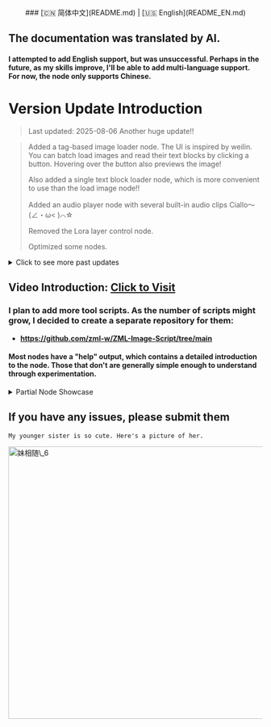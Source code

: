<div align="center">

\### \[🇨🇳 简体中文](README.md) | \[🇺🇸 English](README\_EN.md)

</div>

## The documentation was translated by AI.

#### I attempted to add English support, but was unsuccessful. Perhaps in the future, as my skills improve, I'll be able to add multi-language support. For now, the node only supports Chinese.

# Version Update Introduction
> Last updated: 2025-08-06 Another huge update!!

> Added a tag-based image loader node. The UI is inspired by weilin. You can batch load images and read their text blocks by clicking a button. Hovering over the button also previews the image!
> 
> Also added a single text block loader node, which is more convenient to use than the load image node!!
>
> Added an audio player node with several built-in audio clips Ciallo～(∠・ω< )⌒☆
> 
> Removed the Lora layer control node.
>
> Optimized some nodes.

<details>

<summary>Click to see more past updates</summary>



> Update date: 2025-08-03

>
> It should now be installable via the Manager, I've fixed the bug!
>
> Added a dual float node.
>
> Added a preset resolution node, similar in function to the preset text node.
>
> Added a dual integer V3 (judgment node). It presets three resolution sizes in the node and then judges the value from the input. If the input width > height, it outputs the first preset resolution. If width < height, it outputs the third preset resolution. If width = height or the difference is within a threshold, it outputs the second resolution. I made this for generating videos, as the V2 version still required manual switching, and I would sometimes forget to adjust it. The V3 version can automatically determine the video resolution, which is much more convenient.
>
> To quickly prepare Lora introductions (log), trigger words (txt), and images, I've created a node to parse Lora metadata. Just load a Lora, and it will automatically download the necessary txt, log, and image files required by the Lora loader, placing them in a 'zml' subfolder within the Lora's directory. Very convenient.
>
> The visual crop node now supports outputting at the original resolution.
>

> **Below are previous node descriptions**
>

> 0. Compared to the official Save Image node, this one adds a text block input. You can input any text prompt, and it will be written to the image's metadata (not the workflow info). The text block requires a specific method to be extracted. It supports custom prefixes/suffixes for filenames, image name counting, and naming based on the current time. It can also scale the image and delete the image's metadata (workflow info), retaining only the text block to significantly reduce disk space usage.
>
> 1. Compared to the official Load Image node, this node only loads a single frame, even from a GIF. It supports outputting images with a transparent channel, reading the image's filename, and reading the text block info saved in the image—yes, the same text block saved by the save node.
>
> 2. The Load Image from Path node supports reading images and corresponding text blocks from a folder. It supports three modes: fixed index, sequential index, and random index (enjoy the gacha!).
>
> 3. The Image/GIF to HTML file node completely conceals the content. You can't see what's inside until you download and open it locally. As for when to use this feature... you know what I mean ;)
>
> 4. Converts NAI weight format to SD weight format. It can also help filter unwanted tags, format punctuation, and custom-delete any characters.
>
> 5. Random Text Line (also supports sequential and indexed loading) and Random Artist (you can customize the number of random artists and the min/max artist weights). It includes a txt file with 1000 artists, and you can add your own.
>
> 6. There are multiple text input and text selection nodes. The text selection node is for pre-writing prompts and then choosing which one to enable, suitable for commonly used prompts.
>
> 7. A node to constrain resolution formats. It can be used to format the resolution for image generation (default is a multiple of '8') or to constrain formats for other specific uses. How you use it is up to you.
>
> 8. You can use a YOLO model to automatically censor/mosaic images, or you can input your own mask to do so.
>
> 9. You can add text watermarks to images. The text automatically wraps when it reaches the image border, and you can also generate a full-screen watermark. Commercial-use fonts are built-in.
>
> 10. You can generate random integers or use preset integers and call them by index, making it simple to generate images at random resolutions or quickly switch between resolutions.
>
> 11. Three new Lora nodes were created based on the lora node (LoRA Loader (pysss)) from ComfyUI-Custom-Scripts. Original node GitHub link: https://github.com/pythongosssss/ComfyUI-Custom-Scripts. Thanks to the original author for their work. To use it, create a 'zml' subfolder in your lora directory. Place image, txt, and log files with the same name as the lora file inside. The node can then read this information. Hovering over a lora in the selection list will show a preview image, and it also categorizes loras by folder. The structure should be: `lora/zml`. For example, for `111.safetensors` in the `lora` folder, you would have `111.png`, `111.txt`, and `111.log` in the `lora/zml` folder. This is a great idea, thanks again to the original author.
>
> 12. Visual Crop Image node: Connect a Load Image node to it, then click the "Crop Image" button to open a UI for manually adjusting the crop area. It supports four cropping modes: rectangle, circle, path selection, and brush (lasso) selection. No more need to open Photoshop!
>
> 13. Crop Solid Color Background node: Automatically removes excess pixels from a solid background. It currently supports white, green, and transparent. The node crops as much unused pixel space as possible to facilitate image stitching. It supports cropping the background into rectangular and irregular shapes.
>
> 14. Add Solid Color Background node: Adds a border to the outside of an image. If the image has a transparent channel, it can detect the subject's outline and add the border based on that outline. Supported border colors are white, black, green, and transparent.
>
> 15. Merge Images node: This is for photoshopping 2-4 images together. Although other nodes do this, I found them not very user-friendly, so I made this one. Like the crop node, you click a button to open a UI to process the image. No need to run the workflow beforehand. Just connect Load Image nodes, click the button to edit, and your changes are saved within the node. Running the workflow will then output the processed image. It can also be used for censoring images.
>
> 16. Painter node: A simple brush to draw freely on an image.
>
> 17. Image Pause node: The node will pause the workflow for 15s, allowing you to choose which of the three output pipes the image should go to. Unselected pipes will only output a placeholder image instead of the input image. My ZML Save Image node is optimized to not save these 1x1 placeholder images, which general save nodes might do.

</details>

## Video Introduction: [Click to Visit](https://www.bilibili.com/video/BV1i4twzDELr/?spm\_id\_from=333.1007.0.0\&vd\_source=0134812498ce59b7f53810ad84889d12)

### I plan to add more tool scripts. As the number of scripts might grow, I decided to create a separate repository for them:

- **https://github.com/zml-w/ZML-Image-Script/tree/main**

#### Most nodes have a "help" output, which contains a detailed introduction to the node. Those that don't are generally simple enough to understand through experimentation.

<details>
<summary>Partial Node Showcase</summary>

> <img width="1632" height="875" alt="1" src="https://github.com/user-attachments/assets/77ccda88-1851-4948-a45b-2f42b46d7f53" />
>
> <img width="1601" height="784" alt="2" src="https://github.com/user-attachments/assets/21f9d0aa-834e-48dd-9384-584e0a215284" />
>
> <img width="1210" height="913" alt="3" src="https://github.com/user-attachments/assets/3359a2fd-a55a-4068-aa25-0338298b7c0b" />
>
> <img width="1698" height="862" alt="4" src="https://github.com/user-attachments/assets/059746d8-31e0-4c97-a620-6e490a6a79b4" />
> 
> <img width="1607" height="755" alt="5" src="https://github.com/user-attachments/assets/8fe91394-8874-4eb4-85dc-d7f8ce6a86da" />
>
> <img width="1719" height="745" alt="6" src="https://github.com/user-attachments/assets/2eee7e21-52a0-4d6a-bd9f-8edd52e84eff" />
>
> <img width="1261" height="762" alt="7" src="https://github.com/user-attachments/assets/a1e67136-0ed7-4664-8f3a-3de69282f71b" />
>
> <img width="982" height="893" alt="8" src="https://github.com/user-attachments/assets/dd905d68-138d-4c30-a0e2-dbdb206c11e9" />
>
> <img width="1254" height="753" alt="9" src="https://github.com/user-attachments/assets/14e6f8df-8b36-4d06-a827-8bbdef1b0e8f" />
>
> <img width="1389" height="683" alt="10" src="https://github.com/user-attachments/assets/0757a6e3-d557-4284-ad56-dcc0e004b41c" />
>
> <img width="1294" height="816" alt="11" src="https://github.com/user-attachments/assets/de9b70a5-03b0-426a-90fc-bf1d8295abf2" />
>
> <img width="1131" height="712" alt="12" src="https://github.com/user-attachments/assets/c0d253aa-96c2-4a9e-b64f-682f3908fa2e" />
>
> <img width="1196" height="639" alt="13" src="https://github.com/user-attachments/assets/c1793444-d44f-47cd-89a4-67c408cde01e" />
>
> <img width="911" height="894" alt="14" src="https://github.com/user-attachments/assets/4f666b73-f968-4182-a327-e29187ddf202" />
>
> <img width="1290" height="760" alt="15" src="https://github.com/user-attachments/assets/5a520228-fe42-49c9-a43d-e545474254f4" />

</details>

## If you have any issues, please submit them

`My younger sister is so cute. Here's a picture of her.`

<img width="1024" height="540" alt="妹相随\_6" src="https://github.com/user-attachments/assets/bc18deae-6c3c-4e70-a642-1b4210accdc3" />
